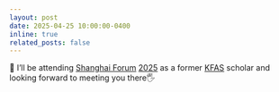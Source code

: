 ```yaml
---
layout: post
date: 2025-04-25 10:00:00-0400
inline: true
related_posts: false
---
```


🐼 I’ll be attending [Shanghai Forum](https://shanghaiforum.fudan.edu.cn/forumen/main.htm) [2025](https://shanghaiforum.fudan.edu.cn/forumen/b0/a6/c19060a635046/page.htm) as a former [KFAS](https://www.kfas.or.kr/) scholar and looking forward to meeting you there🖐️
